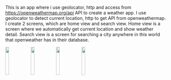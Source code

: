 This is an app where i use geolocator, http and access from https://openweathermap.org/api API to create a weather app.
I use geolocator to detect current location, http to get API from openweathermap.
I create 2 screens, which are home view and search view.
Home view is a screen where we automatically get current location and show weather detail.
Search view is a screen for searching a city anywhere in this world that openweather has in their database.

<img src="https://user-images.githubusercontent.com/71324740/162562263-46bb19f7-6ca2-4ca8-9800-36df72eba8ad.png" width=15% height=15%> <img src="https://user-images.githubusercontent.com/71324740/162562268-6792b23e-d0c7-4fa0-a02e-720adae1f03f.png" width=15% height=15%> <img src="https://user-images.githubusercontent.com/71324740/162562273-a42b18e2-c52d-4dd6-9531-7aa3f73e7364.png" width=15% height=15%> <img src="https://user-images.githubusercontent.com/71324740/162562276-21c9740f-f034-4659-8172-6797ddbe7072.png" width=15% height=15%>
